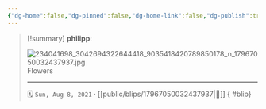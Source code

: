 ```yaml
---
{"dg-home":false,"dg-pinned":false,"dg-home-link":false,"dg-publish":true,"tags":["dgblip"],"disabled rules":["yaml-title","yaml-title-alias","file-name-heading"],"title":"philipp on instagram @ 2021-08-08","created-date":"2021-08-08T14:00:00","updated-date":"2025-05-02T17:43:08","dg-path":"blips/17967050032437937.md","permalink":"/blips/17967050032437937/","dgPassFrontmatter":true}
---
```


> [!summary] **philipp**:
>
> ![234041698_3042694322644418_9035418420789850178_n_17967050032437937.jpg](/img/user/attachments/234041698_3042694322644418_9035418420789850178_n_17967050032437937.jpg)
> Flowers
> - - -
>
> 🗓️ `Sun, Aug 8, 2021` · [[public/blips/17967050032437937\|🔗]]
{ #blip}

